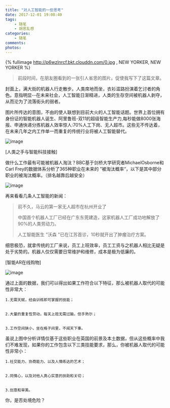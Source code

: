 ```yaml
---
title: "对人工智能的一些思考"
date: 2017-12-01 19:08:40
tags: 
	- 随笔
	- 胡思乱想
categories:
	- 随笔
comments:
photos:
---
```

{% fullimage http://p6wzlnrcf.bkt.clouddn.com/0.jpg , NEW YORKER, NEW YORKER %}
<!-- more -->

>前段时间，在朋友圈看到的一张引人省思的图片。促使我写下了这篇文章。

封面上，满大街的机器人行走散步。人类席地而坐，衣衫滥路扮演着乞讨者的角色。意指明显--在未来社会，人工智能日渐精进，人类的生存空间被机器人剥夺，从而沦为了流落街头的弱者。



图片所传达的意图，不由的使人联想到目前大火的人工智能话题。世界上首位拥有身份证的智能机器人诞生、阿里鲁班-双11的超级智能生产力,每秒能做8000张海报、申通快递分拣机器人效率惊人:70%人工下岗、无人超市。这些无不传达着，在未来几年之内工作单一而重复的传统行业将被人工智能替代。

![image](http://p6wzlnrcf.bkt.clouddn.com/1.jpg)

[人类之手与智能科技接触]


做什么工作最有可能被机器人淘汰？BBC基于剑桥大学研究者MichaelOsborne和Carl Frey的数据体系分析了365种职业在未来的 ”被淘汰概率“，以下是其中部分职业的被淘汰概率。（排名越靠后越安全）

![image](http://p6wzlnrcf.bkt.clouddn.com/2.jpg)

再来看看几条人工智能的新闻：


>    前不久，马云的第一家无人超市在杭州开业了
>
>
>   中国首个机器人工厂已经在广东东莞建造，这家机器人工厂成功地解放了90%的人类劳动力。
>
>人工智能医生 "沃森 "已在江苏首诊，10秒就开出了肿瘤治疗方案。


细思极恐，就拿传统的工厂来说，员工上班效率，员工工资与之机器人相比无疑是处于劣势的。机器人仅仅需要日常维护和维修，成本是极为低廉的。


[智能AR在线购物]

![image](http://p6wzlnrcf.bkt.clouddn.com/3.jpg)

通过上面的数据，我们可以得出如果工作符合以下特征，那么被机器人取代的可能性非常大：


    1.无需天赋，经由训练即可掌握的技能；


    2.大量的重复性劳动，每天上班无需过脑，但手熟尔；


    3.工作空间狭小，坐在格子间里，不闻天下事。



虽说上图中分析详情仅基于这些职业在英国的前景及本土数据，但从这些概率中我们不难发现，如果你的工作包含以下三类技能要求，那么，你被机器人取代的可能性非常小：


    1.社交能力、协商能力、以及人情练达的艺术；


    2.同情心，以及对他人真心实意的扶助和关切；


    3.创意和审美。



你，是否处境危险？





